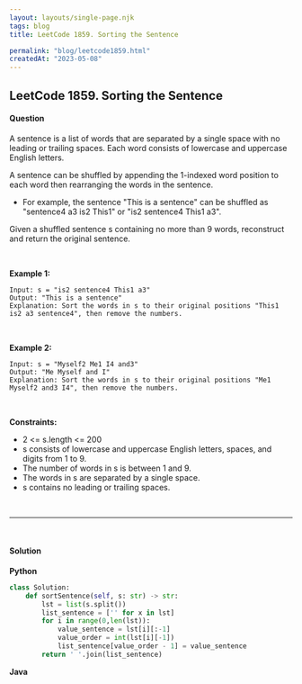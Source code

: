 ```yaml
---
layout: layouts/single-page.njk
tags: blog
title: LeetCode 1859. Sorting the Sentence

permalink: "blog/leetcode1859.html"
createdAt: "2023-05-08"
---
```


## LeetCode 1859. Sorting the Sentence



#### Question
A sentence is a list of words that are separated by a single space with no leading or trailing spaces. Each word consists of lowercase and uppercase English letters.

A sentence can be shuffled by appending the 1-indexed word position to each word then rearranging the words in the sentence.

* For example, the sentence "This is a sentence" can be shuffled as "sentence4 a3 is2 This1" or "is2 sentence4 This1 a3".

Given a shuffled sentence s containing no more than 9 words, reconstruct and return the original sentence.

<p>&nbsp;</p>

**Example 1:**

    Input: s = "is2 sentence4 This1 a3"
    Output: "This is a sentence"
    Explanation: Sort the words in s to their original positions "This1 is2 a3 sentence4", then remove the numbers.

<p>&nbsp;</p>

**Example 2:**

    Input: s = "Myself2 Me1 I4 and3"
    Output: "Me Myself and I"
    Explanation: Sort the words in s to their original positions "Me1 Myself2 and3 I4", then remove the numbers.

<p>&nbsp;</p>


**Constraints:**



* 2 <= s.length <= 200
* s consists of lowercase and uppercase English letters, spaces, and digits from 1 to 9.
* The number of words in s is between 1 and 9.
* The words in s are separated by a single space.
* s contains no leading or trailing spaces.


<p>&nbsp;</p>

---

<p>&nbsp;</p>  

#### Solution
**Python**
```Python
class Solution:
    def sortSentence(self, s: str) -> str:
        lst = list(s.split())
        list_sentence = ['' for x in lst]
        for i in range(0,len(lst)):
            value_sentence = lst[i][:-1]
            value_order = int(lst[i][-1])
            list_sentence[value_order - 1] = value_sentence
        return ' '.join(list_sentence)
```

**Java**